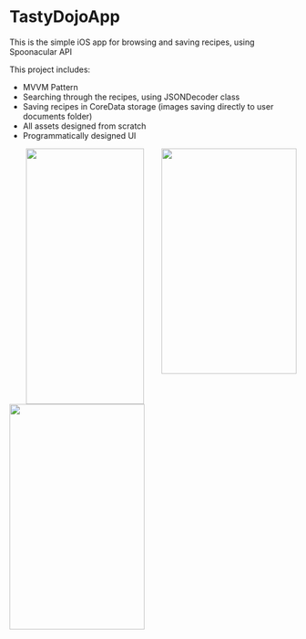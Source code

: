 # TastyDojoApp
This is the simple iOS app for browsing and saving recipes, using Spoonacular API

This project includes:
- MVVM Pattern
- Searching through the recipes, using JSONDecoder class
- Saving recipes in CoreData storage (images saving directly to user documents folder)
- All assets designed from scratch
- Programmatically designed UI

<p align="center">
<image src="https://user-images.githubusercontent.com/88627410/136702676-35b50fd8-e064-466c-aaa1-07f3e4e5819b.gif" width="207" height="448">
  <image align="right" src="https://user-images.githubusercontent.com/88627410/136702701-861ccaf7-8f51-4301-84f3-34ee136bb4ac.png" width="237" height="395">
    <image align="left" src="https://user-images.githubusercontent.com/88627410/136703117-3d0c20df-be88-4392-827f-af087db8c52e.png" width="237" height="395">
</p>
